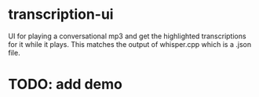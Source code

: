 # transcription-ui
UI for playing a conversational mp3 and get the highlighted transcriptions for it while it plays.
This matches the output of whisper.cpp which is a .json file.

# TODO: add demo